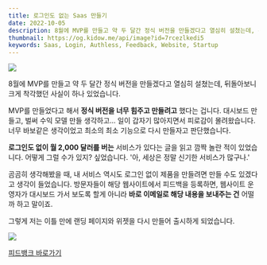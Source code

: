 ```yaml
---
title: 로그인도 없는 Saas 만들기
date: 2022-10-05
description: 8월에 MVP를 만들고 약 두 달간 정식 버전을 만들겠다고 열심히 설쳤는데, 뒤돌아보니 크게 착각했던 사실이 하나 있었습니다.
thumbnail: https://og.kidow.me/api/image?id=7rcezlkedi5
keywords: Saas, Login, Authless, Feedback, Website, Startup
---
```


![](/feedbank.png)

8월에 MVP를 만들고 약 두 달간 정식 버전을 만들겠다고 열심히 설쳤는데, 뒤돌아보니 크게 착각했던 사실이 하나 있었습니다.

MVP를 만들었다고 해서 **정식 버전을 너무 힘주고 만들려고** 했다는 겁니다. 대시보드 만들고, 벌써 수익 모델 만들 생각하고... 일이 갑자기 많아지면서 피로감이 몰려왔습니다. 너무 바보같은 생각이었고 최소의 최소 기능으로 다시 만들자고 판단했습니다.

**로그인도 없이 월 2,000 달러를 버는** 서비스가 있다는 글을 읽고 깜짝 놀란 적이 있었습니다. 어떻게 그럴 수가 있지? 싶었습니다. '아, 세상은 정말 신기한 서비스가 많구나.'

곰곰히 생각해봤을 때, 내 서비스 역시도 로그인 없이 제품을 만들려면 만들 수도 있겠다고 생각이 들었습니다. 방문자들이 해당 웹사이트에서 피드백을 등록하면, 웹사이트 운영자가 대시보드 가서 보도록 할게 아니라 **바로 이메일로 해당 내용을 보내주는 건** 어떨까 하고 말이죠.

그렇게 저는 이틀 만에 랜딩 페이지와 위젯을 다시 만들어 출시하게 되었습니다.

![](/no-login.png)

[피드뱅크 바로가기](https://feedbank.app)

